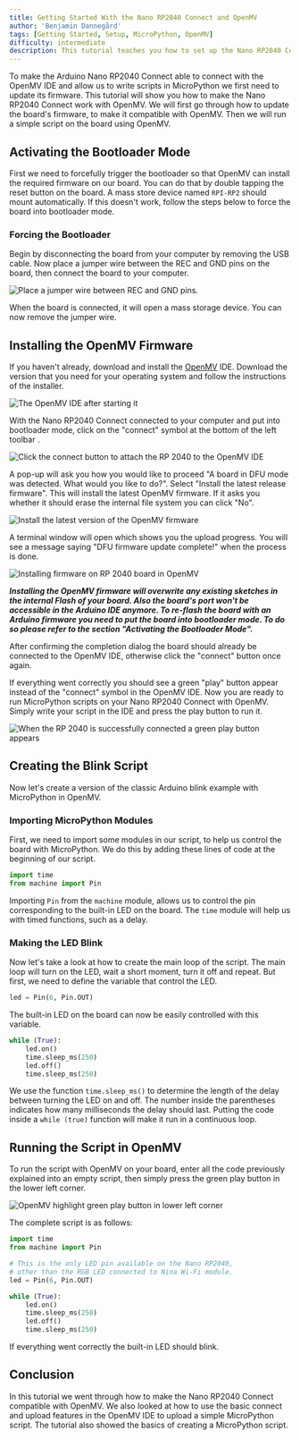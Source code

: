 ```yaml
---
title: Getting Started With the Nano RP2040 Connect and OpenMV
author: 'Benjamin Dannegård'
tags: [Getting Started, Setup, MicroPython, OpenMV]
difficulty: intermediate
description: This tutorial teaches you how to set up the Nano RP2040 Connect with OpenMV IDE
---
```


To make the Arduino Nano RP2040 Connect able to connect with the OpenMV IDE and allow us to write scripts in MicroPython we first need to update its firmware. This tutorial will show you how to make the Nano RP2040 Connect work with OpenMV. We will first go through how to update the board's firmware, to make it compatible with OpenMV. Then we will run a simple script on the board using OpenMV.

## Activating the Bootloader Mode

First we need to forcefully trigger the bootloader so that OpenMV can install the required firmware on our board. You can do that by double tapping the reset button on the board. A mass store device named `RPI-RP2` should mount automatically. If this doesn't work, follow the steps below to force the board into bootloader mode.

### Forcing the Bootloader

Begin by disconnecting the board from your computer by removing the USB cable. Now place a jumper wire between the REC and GND pins on the board, then connect the board to your computer.

![Place a jumper wire between REC and GND pins.](assets/SHORT-REC-NANORP2040CONNECT.png)

When the board is connected, it will open a mass storage device. You can now remove the jumper wire.

## Installing the OpenMV Firmware

If you haven't already, download and install the [OpenMV](https://openmv.io/pages/download) IDE. Download the version that you need for your operating system and follow the instructions of the installer.

![The OpenMV IDE after starting it](assets/rp2040_omv_open_ide.png)

With the Nano RP2040 Connect connected to your computer and put into bootloader mode, click on the "connect" symbol at the bottom of the left toolbar .

![Click the connect button to attach the RP 2040 to the OpenMV IDE](assets/rp2040_omv_click_connect.png)

A pop-up will ask you how you would like to proceed "A board in DFU mode was detected. What would you like to do?". Select "Install the latest release firmware". This will install the latest OpenMV firmware. If it asks you whether it should erase the internal file system you can click "No".

![Install the latest version of the OpenMV firmware](assets/rp2040_omv_firmware_install.png)

A terminal window will open which shows you the upload progress. You will see a message saying "DFU firmware update complete!" when the process is done.

![Installing firmware on RP 2040 board in OpenMV](assets/rp2040_omv_fwupdate.png)

***Installing the OpenMV firmware will overwrite any existing sketches in the internal Flash of your board. Also the board's port won't be accessible in the Arduino IDE anymore. To re-flash the board with an Arduino firmware you need to put the board into bootloader mode. To do so please refer to the section "Activating the Bootloader Mode".***

After confirming the completion dialog the board should already be connected to the OpenMV IDE, otherwise click the "connect" button once again.

If everything went correctly you should see a green "play" button appear instead of the "connect" symbol in the OpenMV IDE. Now you are ready to run MicroPython scripts on your Nano RP2040 Connect with OpenMV. Simply write your script in the IDE and press the play button to run it.

![When the RP 2040 is successfully connected a green play button appears](assets/rp2040_omv_board_connected.png)

## Creating the Blink Script

Now let's create a version of the classic Arduino blink example with MicroPython in OpenMV.

### Importing MicroPython Modules

First, we need to import some modules in our script, to help us control the board with MicroPython. We do this by adding these lines of code at the beginning of our script.

```python
import time
from machine import Pin
```

Importing `Pin` from the `machine` module, allows us to control the pin corresponding to the built-in LED on the board. The `time` module will help us with timed functions, such as a delay.

### Making the LED Blink

Now let's take a look at how to create the main loop of the script. The main loop will turn on the LED, wait a short moment, turn it off and repeat. But first, we need to define the variable that control the LED.

```python
led = Pin(6, Pin.OUT)
```

The built-in LED on the board can now be easily controlled with this variable.

```python
while (True):
    led.on()
    time.sleep_ms(250)
    led.off()
    time.sleep_ms(250)
```

We use the function `time.sleep_ms()` to determine the length of the delay between turning the LED on and off. The number inside the parentheses indicates how many milliseconds the delay should last. Putting the code inside a `while (true)` function will make it run in a continuous loop.

## Running the Script in OpenMV

To run the script with OpenMV on your board, enter all the code previously explained into an empty script, then simply press the green play button in the lower left corner.

![OpenMV highlight green play button in lower left corner](assets/rp2040_omv_board_connected.png)

The complete script is as follows:

```python
import time
from machine import Pin

# This is the only LED pin available on the Nano RP2040,
# other than the RGB LED connected to Nina Wi-Fi module.
led = Pin(6, Pin.OUT)

while (True):
    led.on()
    time.sleep_ms(250)
    led.off()
    time.sleep_ms(250)
```

If everything went correctly the built-in LED should blink.

## Conclusion

In this tutorial we went through how to make the Nano RP2040 Connect compatible with OpenMV. We also looked at how to use the basic connect and upload features in the OpenMV IDE to upload a simple MicroPython script. The tutorial also showed the basics of creating a MicroPython script.